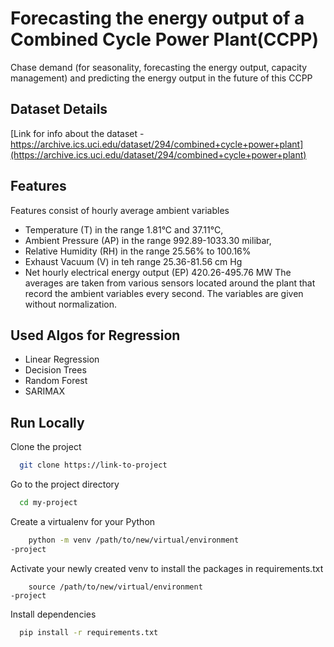 
# Forecasting the energy output of a Combined Cycle Power Plant(CCPP)

Chase demand (for seasonality, forecasting the energy output, capacity management) and predicting the energy output in the future of this CCPP


## Dataset Details

[Link for info about the dataset - https://archive.ics.uci.edu/dataset/294/combined+cycle+power+plant](https://archive.ics.uci.edu/dataset/294/combined+cycle+power+plant)


## Features

Features consist of hourly average ambient variables 
- Temperature (T) in the range 1.81°C and 37.11°C,
- Ambient Pressure (AP) in the range 992.89-1033.30 milibar,
- Relative Humidity (RH) in the range 25.56% to 100.16%
- Exhaust Vacuum (V) in teh range 25.36-81.56 cm Hg
- Net hourly electrical energy output (EP) 420.26-495.76 MW
The averages are taken from various sensors located around the plant that record the ambient variables every second. The variables are given without normalization. 


## Used Algos for Regression
- Linear Regression
- Decision Trees
- Random Forest
- SARIMAX





## Run Locally

Clone the project

```bash
  git clone https://link-to-project
```

Go to the project directory

```bash
  cd my-project
```
Create a virtualenv for your Python
```bash
    python -m venv /path/to/new/virtual/environment
-project
```
Activate your newly created venv to install the packages in requirements.txt
```
    source /path/to/new/virtual/environment
-project
```

Install dependencies

```bash
  pip install -r requirements.txt
```
